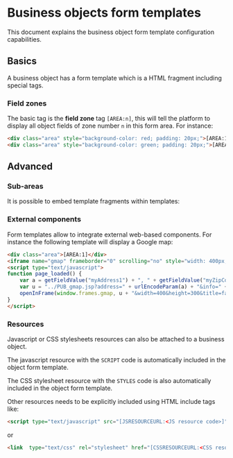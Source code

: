 Business objects form templates
===============================

This document explains the business object form template configuration capabilities.

Basics
------

A business object has a form template which is a HTML fragment including special tags.

### Field zones

The basic tag is the **field zone** tag `[AREA:n]`, this will tell the platform to display all object fields of zone number `n` in this form area.
For instance:

```html
<div class="area" style="background-color: red; padding: 20px;">[AREA:1]</div>
<div class="area" style="background-color: green; padding: 20px;">[AREA:2]</div>
```

<!-- 
### Panels lists

**TO BE COMPLETED**

### Actions

**TO BE COMPLETED**
-->

Advanced
--------

### Sub-areas

It is possible to embed template fragments within templates:

<!-- 
**TO BE COMPLETED**
-->


### External components

Form templates allow to integrate external web-based components. For instance the following template will display a Google map:

```html
<div class="area">[AREA:1]</div>
<iframe name="gmap" frameborder="0" scrolling="no" style="width: 400px; height: 300px; border: solid 1px gray"></iframe>
<script type="text/javascript">
function page_loaded() {
	var a = getFieldValue("myAddress1") + ", " + getFieldValue("myZipCode") + " " + getFieldValue("myCity") + ", " + getFieldValue("myCountry");
	var u = "../PUB_gmap.jsp?address=" + urlEncodeParam(a) + "&info=" + urlEncodeParam(a);
	openInFrame(window.frames.gmap, u + "&width=400&height=300&title=false");
}
</script>
```

### Resources

Javascript or CSS stylesheets resources can also be attached to a business object.

The javascript resource with the `SCRIPT` code is automatically included in the object form template.

The CSS stylesheet resource with the `STYLES` code is also automatically included in the object form template.

Other resources needs to be explicitly included using HTML include tags like:

```html
<script type="text/javascript" src="[JSRESOURCEURL:<JS resource code>]"></script>
```

or 

```html
<link  type="text/css" rel="stylesheet" href="[CSSRESOURCEURL:<CSS resource code>]"/>
```

